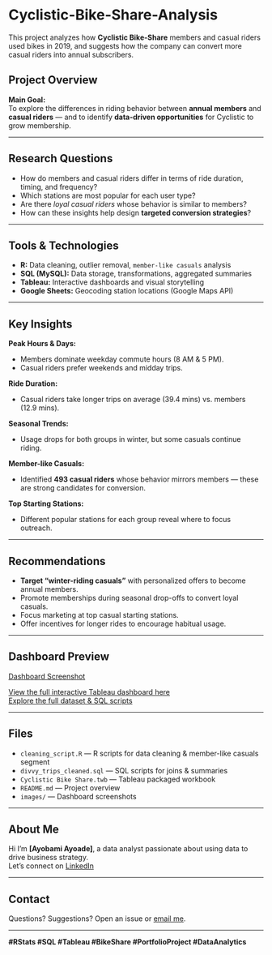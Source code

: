 # Cyclistic-Bike-Share-Analysis
This project analyzes how **Cyclistic Bike-Share** members and casual riders used bikes in 2019, and suggests how the company can convert more casual riders into annual subscribers.

##  Project Overview

**Main Goal:**  
To explore the differences in riding behavior between **annual members** and **casual riders** — and to identify **data-driven opportunities** for Cyclistic to grow membership.

---

##  Research Questions

- How do members and casual riders differ in terms of ride duration, timing, and frequency?
- Which stations are most popular for each user type?
- Are there *loyal casual riders* whose behavior is similar to members?
- How can these insights help design **targeted conversion strategies**?

---

##  Tools & Technologies

- **R:** Data cleaning, outlier removal, `member-like casuals` analysis
- **SQL (MySQL):** Data storage, transformations, aggregated summaries
- **Tableau:** Interactive dashboards and visual storytelling
- **Google Sheets:** Geocoding station locations (Google Maps API)

---

##  Key Insights

 **Peak Hours & Days:**  
- Members dominate weekday commute hours (8 AM & 5 PM).  
- Casual riders prefer weekends and midday trips.

 **Ride Duration:**  
- Casual riders take longer trips on average (39.4 mins) vs. members (12.9 mins).

 **Seasonal Trends:**  
- Usage drops for both groups in winter, but some casuals continue riding.

 **Member-like Casuals:**  
- Identified **493 casual riders** whose behavior mirrors members — these are strong candidates for conversion.

 **Top Starting Stations:**  
- Different popular stations for each group reveal where to focus outreach.

---

##  Recommendations

- **Target “winter-riding casuals”** with personalized offers to become annual members.
- Promote memberships during seasonal drop-offs to convert loyal casuals.
- Focus marketing at top casual starting stations.
- Offer incentives for longer rides to encourage habitual usage.

---

##  Dashboard Preview

[Dashboard Screenshot](./images/dashboard_screenshot.png)

 [View the full interactive Tableau dashboard here](https://public.tableau.com/views/CyclisticBikeShare_17519964294240/Dashboard1?:language=en-GB&publish=yes&:sid=&:display_count=n&:origin=viz_share_link)  
 [Explore the full dataset & SQL scripts](#)

---

##  Files

- `cleaning_script.R` — R scripts for data cleaning & member-like casuals segment
- `divvy_trips_cleaned.sql` — SQL scripts for joins & summaries
- `Cyclistic Bike Share.twb` — Tableau packaged workbook
- `README.md` — Project overview
- `images/` — Dashboard screenshots

---

##  About Me

Hi I’m **[Ayobami Ayoade]**, a data analyst passionate about using data to drive business strategy.  
Let’s connect on [LinkedIn](https://www.linkedin.com/in/ayobamzi/)

---

##  Contact

Questions? Suggestions? Open an issue or [email me](ayobami.ayoade@yahoo.com).

---

**#RStats #SQL #Tableau #BikeShare #PortfolioProject #DataAnalytics**
